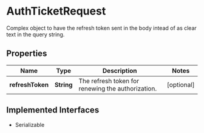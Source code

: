 

# AuthTicketRequest

Complex object to have the refresh token sent in the body intead of as clear text in the query string.

## Properties

| Name | Type | Description | Notes |
|------------ | ------------- | ------------- | -------------|
|**refreshToken** | **String** | The refresh token for renewing the authorization. |  [optional] |


## Implemented Interfaces

* Serializable


